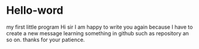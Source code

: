 # Hello-word
my first little program
Hi sir I am happy to write you again because I have to create a new message learning something in github
such as repository an so on. thanks for your patience.

